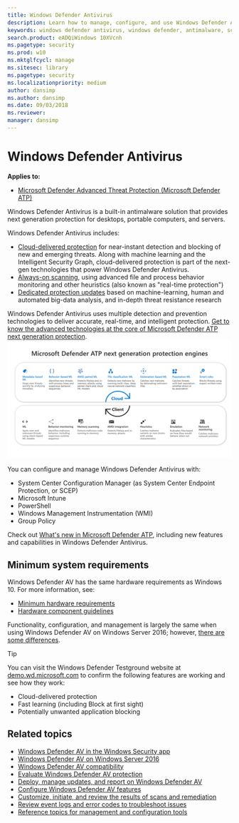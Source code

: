 ```yaml
---
title: Windows Defender Antivirus
description: Learn how to manage, configure, and use Windows Defender AV, the built-in antimalware and antivirus product available in Windows 10 and Windows Server 2016
keywords: windows defender antivirus, windows defender, antimalware, scep, system center endpoint protection, system center configuration manager, virus, malware, threat, detection, protection, security
search.product: eADQiWindows 10XVcnh
ms.pagetype: security
ms.prod: w10
ms.mktglfcycl: manage
ms.sitesec: library
ms.pagetype: security
ms.localizationpriority: medium
author: dansimp
ms.author: dansimp
ms.date: 09/03/2018
ms.reviewer: 
manager: dansimp
---
```


# Windows Defender Antivirus

**Applies to:**

- [Microsoft Defender Advanced Threat Protection (Microsoft Defender ATP)](https://go.microsoft.com/fwlink/p/?linkid=2069559)

Windows Defender Antivirus is a built-in antimalware solution that provides next generation protection for desktops, portable computers, and servers.

Windows Defender Antivirus includes:
- [Cloud-delivered protection](utilize-microsoft-cloud-protection-windows-defender-antivirus.md) for near-instant detection and blocking of new and emerging threats. Along with machine learning and the Intelligent Security Graph, cloud-delivered protection is part of the next-gen technologies that power Windows Defender Antivirus. 
- [Always-on scanning](configure-real-time-protection-windows-defender-antivirus.md), using advanced file and process behavior monitoring and other heuristics (also known as "real-time protection")
- [Dedicated protection updates](manage-updates-baselines-windows-defender-antivirus.md) based on machine-learning, human and automated big-data analysis, and in-depth threat resistance research

Windows Defender Antivirus uses multiple detection and prevention technologies to deliver accurate, real-time, and intelligent protection. [Get to know the advanced technologies at the core of Microsoft Defender ATP next generation protection](https://www.microsoft.com/security/blog/2019/06/24/inside-out-get-to-know-the-advanced-technologies-at-the-core-of-microsoft-defender-atp-next-generation-protection/).
![List of Windows Defender AV engines](images/microsoft-defender-atp-next-generation-protection-engines.png)  

You can configure and manage Windows Defender Antivirus with:
- System Center Configuration Manager (as System Center Endpoint Protection, or SCEP) 
- Microsoft Intune
- PowerShell
- Windows Management Instrumentation (WMI)
- Group Policy

Check out [What's new in Microsoft Defender ATP](https://docs.microsoft.com/windows/security/threat-protection/microsoft-defender-atp/whats-new-in-microsoft-defender-atp), including new features and capabilities in Windows Defender Antivirus.

<a id="sysreq"></a>
## Minimum system requirements

Windows Defender AV has the same hardware requirements as Windows 10. For more information, see:
-   [Minimum hardware requirements](https://msdn.microsoft.com/library/windows/hardware/dn915086.aspx)
-   [Hardware component guidelines](https://msdn.microsoft.com/library/windows/hardware/dn915049.aspx)

Functionality, configuration, and management is largely the same when using Windows Defender AV on Windows Server 2016; however, [there are some differences](windows-defender-antivirus-on-windows-server-2016.md).

>[!TIP]
>You can visit the Windows Defender Testground website at [demo.wd.microsoft.com](https://demo.wd.microsoft.com?ocid=cx-wddocs-testground) to confirm the following features are working and see how they work:
>- Cloud-delivered protection
>- Fast learning (including Block at first sight)
>- Potentially unwanted application blocking

## Related topics

- [Windows Defender AV in the Windows Security app](windows-defender-security-center-antivirus.md)
- [Windows Defender AV on Windows Server 2016](windows-defender-antivirus-on-windows-server-2016.md)
- [Windows Defender AV compatibility](windows-defender-antivirus-compatibility.md)
- [Evaluate Windows Defender AV protection](evaluate-windows-defender-antivirus.md)
- [Deploy, manage updates, and report on Windows Defender AV](deploy-manage-report-windows-defender-antivirus.md)
- [Configure Windows Defender AV features](configure-windows-defender-antivirus-features.md)
- [Customize, initiate, and review the results of scans and remediation](customize-run-review-remediate-scans-windows-defender-antivirus.md)
- [Review event logs and error codes to troubleshoot issues](troubleshoot-windows-defender-antivirus.md)
- [Reference topics for management and configuration tools](configuration-management-reference-windows-defender-antivirus.md)

